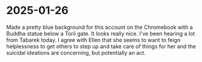 # 2025-01-26

Made a pretty blue background for this account on the Chromebook with a Buddha statue below a Torii gate. It looks really nice. I've been hearing a lot from Tabarek today. I agree with Ellen that she seems to want to feign helplessness to get others to step up and take care of things for her and the suicidal ideations are concerning, but potentially an act. 


